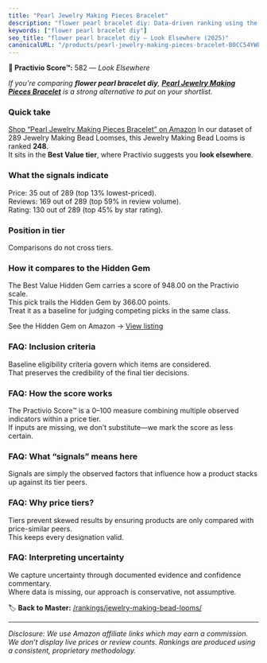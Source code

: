```yaml
---
title: "Pearl Jewelry Making Pieces Bracelet"
description: "flower pearl bracelet diy: Data-driven ranking using the Practivio Score™. Positioned by quality, value, demand, findability, momentum."
keywords: ["flower pearl bracelet diy"]
seo_title: "flower pearl bracelet diy — Look Elsewhere (2025)"
canonicalURL: "/products/pearl-jewelry-making-pieces-bracelet-B0CC54YWLJ/"
---
```


**🚫 Practivio Score™:** 582 — _Look Elsewhere_


*If you're comparing **flower pearl bracelet diy**, **[Pearl Jewelry Making Pieces Bracelet](https://www.amazon.com/dp/B0CC54YWLJ?tag=practivio-20)** is a strong alternative to put on your shortlist.*
### Quick take
[Shop “Pearl Jewelry Making Pieces Bracelet” on Amazon](https://www.amazon.com/dp/B0CC54YWLJ?tag=practivio-20)
In our dataset of 289 Jewelry Making Bead Loomses, this Jewelry Making Bead Looms is ranked **248**.  
It sits in the **Best Value tier**, where Practivio suggests you **look elsewhere**.

### What the signals indicate
Price: 35 out of 289 (top 13% lowest-priced).  
Reviews: 169 out of 289 (top 59% in review volume).  
Rating: 130 out of 289 (top 45% by star rating).  

### Position in tier
Comparisons do not cross tiers.

### How it compares to the Hidden Gem
The Best Value Hidden Gem carries a score of 948.00 on the Practivio scale.  
This pick trails the Hidden Gem by 366.00 points.  
Treat it as a baseline for judging competing picks in the same class.  

See the Hidden Gem on Amazon → [View listing](https://www.amazon.com/dp/B00K18YIOU?tag=practivio-20)

### FAQ: Inclusion criteria
Baseline eligibility criteria govern which items are considered.  
That preserves the credibility of the final tier decisions.

### FAQ: How the score works
The Practivio Score™ is a 0–100 measure combining multiple observed indicators within a price tier.  
If inputs are missing, we don’t substitute—we mark the score as less certain.

### FAQ: What “signals” means here
Signals are simply the observed factors that influence how a product stacks up against its tier peers.

### FAQ: Why price tiers?
Tiers prevent skewed results by ensuring products are only compared with price-similar peers.  
This keeps every designation valid.

### FAQ: Interpreting uncertainty
We capture uncertainty through documented evidence and confidence commentary.  
Where data is missing, our approach is conservative, not assumptive.


🏷️ **Back to Master:** [/rankings/jewelry-making-bead-looms/](/rankings/jewelry-making-bead-looms/)

---
_Disclosure: We use Amazon affiliate links which may earn a commission. We don’t display live prices or review counts. Rankings are produced using a consistent, proprietary methodology._
